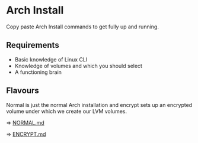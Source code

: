 # Arch Install

Copy paste Arch Install commands to get fully up and running.


## Requirements

- Basic knowledge of Linux CLI
- Knowledge of volumes and which you should select
- A functioning brain

## Flavours

Normal is just the normal Arch installation and encrypt sets up an encrypted volume under which we create our LVM volumes.

=> [NORMAL.md](NORMAL.md)

=> [ENCRYPT.md](ENCRYPT.md)

